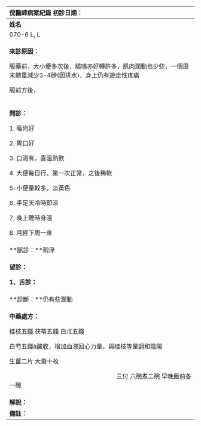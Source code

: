 ﻿|**倪醫師病案紀錄**           初診日期：|
| :- |
|**姓名**|**性別**|**年齡及體型**|**來診日期**|
|070-6 L, L|女|29歲，嬌小|20080414|
|<p>**來診原因：**</p><p>服藥前，大小便多次後，腸鳴亦好轉許多，肌肉潤動也少些，一個周末體重減少3-4磅(因排水)，身上仍有遊走性疼痛</p><p>服前方後， </p>|
|<p>**問診：**</p><p>1. 睡尚好</p><p>2. 胃口好</p><p>3. 口渴有，喜溫熱飲</p><p>4. 大便每日行，第一次正常，之後稀軟</p><p>5. 小便量較多，淡黃色</p><p>6. 手足天冷時即涼</p><p>7. 晚上睡時身溫</p><p>8. 月經下周一來</p>|
|**脈診：**稍浮|
|<p>**望診：**</p><p>**1、舌診：**</p>|
|**診斷：**仍有些潤動|
|<p>**中藥處方：**</p><p>桂枝五錢  茯苓五錢  白朮五錢  </p><p>白芍五錢à酸收，增加血液回心力量，與桂枝等量調和陰陽</p><p>生薑二片  大棗十枚</p><p>`                                   `三付  六碗煮二碗  早晚飯前各一碗</p>|
|**解說：**|
|**備註：**|

